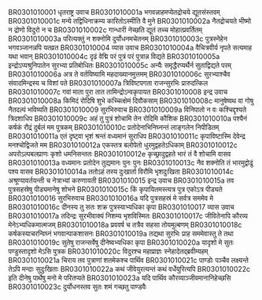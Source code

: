 BR0301010001	धृतराष्ट्र उवाच
BR0301010001a	भगवन्नाहमप्येतद्रोचये द्यूतसंस्तवम्
BR0301010001c	मन्ये तद्विधिनाक्रम्य कारितोऽस्मीति वै मुने
BR0301010002a	नैतद्रोचयते भीष्मो न द्रोणो विदुरो न च
BR0301010002c	गान्धारी नेच्छति द्यूतं तच्च मोहात्प्रवर्तितम्
BR0301010003a	परित्यक्तुं न शक्नोमि दुर्योधनमचेतनम्
BR0301010003c	पुत्रस्नेहेन भगवञ्जानन्नपि यतव्रत
BR0301010004	व्यास उवाच
BR0301010004a	वैचित्रवीर्य नृपते सत्यमाह यथा भवान्
BR0301010004c	दृढं वेद्मि परं पुत्रं परं पुत्रान्न विद्यते
BR0301010005a	इन्द्रोऽप्यश्रुनिपातेन सुरभ्या प्रतिबोधितः
BR0301010005c	अन्यैः समृद्धैरप्यर्थैर्न सुताद्विद्यते परम्
BR0301010006a	अत्र ते वर्तयिष्यामि महदाख्यानमुत्तमम्
BR0301010006c	सुरभ्याश्चैव संवादमिन्द्रस्य च विशां पते
BR0301010007a	त्रिविष्टपगता राजन्सुरभिः प्रारुदत्किल
BR0301010007c	गवां माता पुरा तात तामिन्द्रोऽन्वकृपायत
BR0301010008	इन्द्र उवाच
BR0301010008a	किमिदं रोदिषि शुभे कच्चित्क्षेमं दिवौकसाम्
BR0301010008c	मानुषेष्वथ वा गोषु नैतदल्पं भविष्यति
BR0301010009	सुरभिरुवाच
BR0301010009a	विनिपातो न वः कश्चिद्दृश्यते त्रिदशाधिप
BR0301010009c	अहं तु पुत्रं शोचामि तेन रोदिमि कौशिक
BR0301010010a	पश्यैनं कर्षकं रौद्रं दुर्बलं मम पुत्रकम्
BR0301010010c	प्रतोदेनाभिनिघ्नन्तं लाङ्गलेन निपीडितम्
BR0301010011a	एतं दृष्ट्वा भृशं श्रन्तं वध्यमानं सुराधिप
BR0301010011c	कृपाविष्टास्मि देवेन्द्र मनश्चोद्विजते मम
BR0301010012a	एकस्तत्र बलोपेतो धुरमुद्वहतेऽधिकाम्
BR0301010012c	अपरोऽल्पबलप्राणः कृशो धमनिसन्ततः
BR0301010012e	कृच्छ्रादुद्वहते भारं तं वै शोचामि वासव
BR0301010013a	वध्यमानः प्रतोदेन तुद्यमानः पुनः पुनः
BR0301010013c	नैव शक्नोति तं भारमुद्वोढुं पश्य वासव
BR0301010014a	ततोऽहं तस्य दुःखार्ता विरौमि भृशदुःखिता
BR0301010014c	अश्रूण्यावर्तयन्ती च नेत्राभ्यां करुणायती
BR0301010015	इन्द्र उवाच
BR0301010015a	तव पुत्रसहस्रेषु पीड्यमानेषु शोभने
BR0301010015c	किं कृपायितमस्त्यत्र पुत्र एकोऽत्र पीड्यते
BR0301010016	सुरभिरुवाच
BR0301010016a	यदि पुत्रसहस्रं मे सर्वत्र सममेव मे
BR0301010016c	दीनस्य तु सतः शक्र पुत्रस्याभ्यधिका कृपा
BR0301010017	व्यास उवाच
BR0301010017a	तदिन्द्रः सुरभीवाक्यं निशम्य भृशविस्मितः
BR0301010017c	जीवितेनापि कौरव्य मेनेऽभ्यधिकमात्मजम्
BR0301010018a	प्रववर्ष च तत्रैव सहसा तोयमुल्बणम्
BR0301010018c	कर्षकस्याचरन्विघ्नं भगवान्पाकशासनः
BR0301010019a	तद्यथा सुरभिः प्राह सममेवास्तु ते तथा
BR0301010019c	सुतेषु राजन्सर्वेषु दीनेष्वभ्यधिका कृपा
BR0301010020a	यादृशो मे सुतः पण्डुस्तादृशो मेऽसि पुत्रक
BR0301010020c	विदुरश्च महाप्राज्ञः स्नेहादेतद्ब्रवीम्यहम्
BR0301010021a	चिराय तव पुत्राणां शतमेकश्च पार्थिव
BR0301010021c	पाण्डोः पञ्चैव लक्ष्यन्ते तेऽपि मन्दाः सुदुःखिताः
BR0301010022a	कथं जीवेयुरत्यन्तं कथं वर्धेयुरित्यपि
BR0301010022c	इति दीनेषु पार्थेषु मनो मे परितप्यते
BR0301010023a	यदि पार्थिव कौरव्याञ्जीवमानानिहेच्छसि
BR0301010023c	दुर्योधनस्तव सुतः शमं गच्छतु पाण्डवैः
